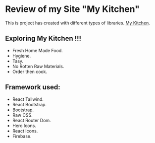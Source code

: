 # Review of my Site "My Kitchen"

This is project has created with different types of libraries. [My Kitchen](https://github.com/facebook/create-react-app).

## Exploring My Kitchen !!!

* Fresh Home Made Food.
* Hygiene.
* Tasy.
* No Rotten Raw Materials.
* Order then cook.

## Framework used:

* React Tailwind.
* React Bootstrap.
* Bootstrap.
* Raw CSS.
* React Router Dom.
* Hero Icons.
* React Icons.
* Firebase.